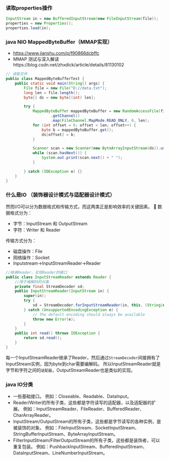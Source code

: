 ### 读取properties操作
```java
InputStream in = new BufferedInputStream(new FileInputStream(file));
properties = new Properties();
properties.load(in);
```
### java NIO MappedByteBuffer（MMAP实现）
- https://www.jianshu.com/p/f90866dcbffc
- MMAP 测试与深入解读https://blog.csdn.net/zhxdick/article/details/81130102
```java  
// 读取文件
public class MappedByteBufferTest {
    public static void main(String[] args) {
        File file = new File("D://data.txt");
        long len = file.length();
        byte[] ds = new byte[(int) len];

        try {
            MappedByteBuffer mappedByteBuffer = new RandomAccessFile(file, "r")
                    .getChannel()
                    .map(FileChannel.MapMode.READ_ONLY, 0, len);
            for (int offset = 0; offset < len; offset++) {
                byte b = mappedByteBuffer.get();
                ds[offset] = b;
            }

            Scanner scan = new Scanner(new ByteArrayInputStream(ds)).useDelimiter(" ");
            while (scan.hasNext()) {
                System.out.print(scan.next() + " ");
            }

        } catch (IOException e) {}
    }
}
```

###  什么是IO （装饰器设计模式与适配器设计模式）
然而I/O可以分为数据格式和传输方式，而这两类正是影响效率的关键因素。  :pear:
数据格式分为：
- 字节：InputStream 和 OutputStream
- 字符：Writer 和 Reader

传输方式分为：
- 磁盘操作：File
- 网络操作：Socket
- Inputstream->InputStreamReader->Reader
```java
//继承Reader，实现Reader的接口
public class InputStreamReader extends Reader {
	//用于编解码的对象
	private final StreamDecoder sd;
	public InputStreamReader(InputStream in) {
		super(in);
        try {
            sd = StreamDecoder.forInputStreamReader(in, this, (String)null); // ## check lock object
        } catch (UnsupportedEncodingException e) {
            // The default encoding should always be available
            throw new Error(e);
        }
	}
	public int read() throws IOException {
        return sd.read();
    }
}
```
每一个InputStreamReader继承了Reader，然后通过```StreamDecoder```间接拥有了InputStream实例，因为byte到char需要编解码。
所以InputStreamReader就是字节和字符之间的```适配器```，OutputStreamReader也是类似的实现。

### java IO分类
- 一些基础接口。
例如：Closeable、Readable、DataInput。
- Reader/Writer的所有子类，这些都是字符读写的适配器，以及适配器的扩展。
例如：InputStreamReader、FileReader、BufferedReader、CharArrayReader。
- InputStream/OutputStream的所有子类，这些都是字节读写的各种实例，是被装饰的对象。
例如：FileInputStream、SocketInputStream、StringBufferInputStream、ByteArrayInputStream。
- FilterInputStream/FilterOutputStream的所有子类，这些都是装饰者，可以重复包装。
例如：PushbackInputStream、BufferedInputStream、DataInputStream、LineNumberInputStream。


